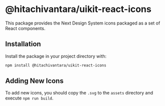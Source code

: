 # @hitachivantara/uikit-react-icons

This package provides the Next Design System icons packaged as a set of React components.

## Installation

Install the package in your project directory with:

```sh
npm install @hitachivantara/uikit-react-icons
```

## Adding New Icons

To add new icons, you should copy the `.svg` to the `assets` directory and execute `npm run build`.
